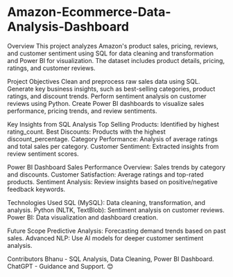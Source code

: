 # Amazon-Ecommerce-Data-Analysis-Dashboard
Overview
This project analyzes Amazon's product sales, pricing, reviews, and customer sentiment using SQL for data cleaning and transformation and Power BI for visualization. The dataset includes product details, pricing, ratings, and customer reviews.

Project Objectives
Clean and preprocess raw sales data using SQL.
Generate key business insights, such as best-selling categories, product ratings, and discount trends.
Perform sentiment analysis on customer reviews using Python.
Create Power BI dashboards to visualize sales performance, pricing trends, and review sentiments.

Key Insights from SQL Analysis
Top Selling Products: Identified by highest rating_count.
Best Discounts: Products with the highest discount_percentage.
Category Performance: Analysis of average ratings and total sales per category.
Customer Sentiment: Extracted insights from review sentiment scores.

Power BI Dashboard
Sales Performance Overview: Sales trends by category and discounts.
Customer Satisfaction: Average ratings and top-rated products.
Sentiment Analysis: Review insights based on positive/negative feedback keywords.

Technologies Used
SQL (MySQL): Data cleaning, transformation, and analysis.
Python (NLTK, TextBlob): Sentiment analysis on customer reviews.
Power BI: Data visualization and dashboard creation.

Future Scope
Predictive Analysis: Forecasting demand trends based on past sales.
Advanced NLP: Use AI models for deeper customer sentiment analysis.

Contributors
Bhanu - SQL Analysis, Data Cleaning, Power BI Dashboard.
ChatGPT - Guidance and Support. 😊
